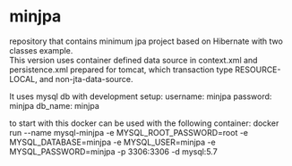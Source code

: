 # minjpa
repository that contains minimum jpa project based on Hibernate with two classes example.  
This version uses container defined data source in context.xml and persistence.xml prepared for tomcat,
which transaction type RESOURCE-LOCAL, and non-jta-data-source.

It uses mysql db with development setup:
username: minjpa
password: minjpa
db_name: minjpa

to start with this docker can be used with the following container:
docker run --name mysql-minjpa -e MYSQL_ROOT_PASSWORD=root -e MYSQL_DATABASE=minjpa -e MYSQL_USER=minjpa -e MYSQL_PASSWORD=minjpa -p 3306:3306 -d mysql:5.7